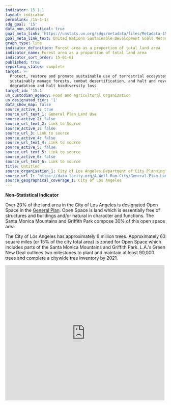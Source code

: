 ```yaml
---
indicator: 15.1.1
layout: indicator
permalink: /15-1-1/
sdg_goal: '15'
data_non_statistical: true
goal_meta_link: 'https://unstats.un.org/sdgs/metadata/files/Metadata-15-01-01.pdf'
goal_meta_link_text: United Nations Sustainable Development Goals Metadata (PDF 379 KB)
graph_type: line
indicator_definition: Forest area as a proportion of total land area
indicator_name: Forest area as a proportion of total land area
indicator_sort_order: 15-01-01
published: true
reporting_status: complete
target: >-
  Protect, restore and promote sustainable use of terrestrial ecosystems,
  sustainably manage forests, combat desertification, and halt and reverse land
  degradation and halt biodiversity loss
target_id: '15.1'
un_custodian_agency: Food and Agricultural Organization
un_designated_tier: '1'
data_show_map: false
source_active_1: true
source_url_text_1: General Plan Land Use
source_active_2: false
source_url_text_2: Link to Source
source_active_3: false
source_url_3: Link to source
source_active_4: false
source_url_text_4: Link to source
source_active_5: false
source_url_text_5: Link to source
source_active_6: false
source_url_text_6: Link to source
title: Untitled
source_organisation_1: City of Los Angeles Department of City Planning
source_url_1: 'https://data.lacity.org/A-Well-Run-City/General-Plan-Land-Use/tks4-u9wn'
source_geographical_coverage_1: City of Los Angeles
---
```

**Non-Statistical Indicator**

Over 20% of the land area in the City of Los Angeles is designated Open Space in the [General Plan](https://planning.lacity.org/plans-policies/general-plan-overview). Open Space is land which is essentially free of structures and buildings and/or natural in character and functions. The Santa Monica Mountains and Griffith Park compose 30% of this open space area. 

The City of Los Angeles has approximately 6 million trees. Approximately 63 square miles (or 15% of the city total area) is zoned for Open Space which includes parts of the Santa Monica Mountains and Griffith Park. L.A.'s Green New Deal outlines two milestones to plant and maintain at least 90,000 trees and complete a citywide tree inventory by 2021.

<iframe width="500px" title="General Plan Land Use" height="425px" src="https://data.lacity.org/w/tks4-u9wn/ir6t-6fx6?cur=n9fIj9Ws6lC&from=root" frameborder="0"scrolling="no"><a href="https://data.lacity.org/A-Well-Run-City/General-Plan-Land-Use/tks4-u9wn" title="General Plan Land Use" target="_blank">General Plan Land Use</a></iframe>
    
